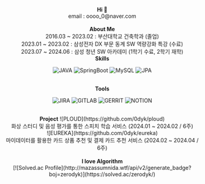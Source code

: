 <div align=center>
  <b>Hi 👋</b>
  <br />
  email : oooo_0@naver.com
</div>
<br />

<div align=center>
  <b>About Me</b>
  <br />
  2016.03 ~ 2023.02 : 부산대학교 건축학과 (졸업)
  <br />
  2023.01 ~ 2023.02 : 삼성전자 DX 부문 동계 SW 역량강화 특강 (수료)
  <br />
  2023.07 ~ 2024.06 : 삼성 청년 SW 아카데미 (1학기 수료, 2학기 재학)  
</div>


<div align=center>
  <b>Skills</b>
  <br />

![JAVA](https://img.shields.io/badge/java-007396?style=flat-square&logo=java&logoColor=white)
![SpringBoot](https://img.shields.io/badge/springboot-6DB33F?style=flat-square&logo=springboot&logoColor=white)
![MySQL](https://img.shields.io/badge/mysql-4479A1?style=flat-square&logo=mysql&logoColor=white)
![JPA](https://img.shields.io/badge/jpahibernate-B6A975?style=flat-square&logo=hibernate&logoColor=white)

</div>
<br />

<div align=center>
  <b>Tools</b>
<br />  

![JIRA](https://img.shields.io/badge/Jira-0052CC?style=flat-square&logo=jirasoftware&logoColor=white)
![GITLAB](https://img.shields.io/badge/Gitlab-FC6D26?style=flat-square&logo=gitlab&logoColor=white)
![GERRIT](https://img.shields.io/badge/Gerrit-EEEEEE?style=flat-square&logo=gerrit&logoColor=white)
![NOTION](https://img.shields.io/badge/Notion-000000?style=flat-square&logo=notion&logoColor=white)

</div>
<br />

<div align=center>
  <b>Project</b>
  ![PLOUD](https://github.com/0dyk/ploud)  
  <br />
  화상 스터디 및 음성 평가를 통한 스피치 학습 서비스 (2024.01 ~ 2024.02 / 6주)
  <br />
  ![EUREKA](https://github.com/0dyk/eureka)
  <br />
  마이데이터를 활용한 카드 상품 추천 및 결제 카드 추천 서비스 (2024.02 ~ 2024.04 / 6주)
  <br />
</div>
<br />

<div align=center>
  <b>I love Algorithm</b>
  <br />
  [![Solved.ac Profile](http://mazassumnida.wtf/api/v2/generate_badge?boj=zerodyk)](https://solved.ac/zerodyk/)  
</div>
